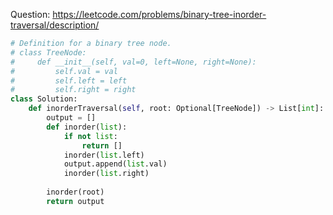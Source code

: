 Question: https://leetcode.com/problems/binary-tree-inorder-traversal/description/
```python
# Definition for a binary tree node.
# class TreeNode:
#     def __init__(self, val=0, left=None, right=None):
#         self.val = val
#         self.left = left
#         self.right = right
class Solution:
    def inorderTraversal(self, root: Optional[TreeNode]) -> List[int]:
        output = []
        def inorder(list):
            if not list:
                return []
            inorder(list.left)
            output.append(list.val)
            inorder(list.right)
        
        inorder(root)
        return output
```
